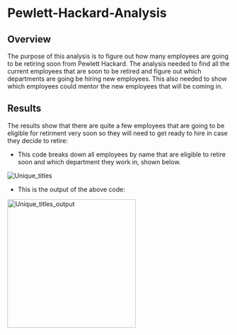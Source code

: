 # Pewlett-Hackard-Analysis

## Overview
The purpose of this analysis is to figure out how many employees are going to be retiring soon from Pewlett Hackard. The analysis needed to find all the current employees that are soon to be retired and figure out which departments are going be hiring new employees. This also needed to show which employees could mentor the new employees that will be coming in. 

## Results
The results show that there are quite a few employees that are going to be eligible for retirment very soon so they will need to get ready to hire in case they decide to retire:
- This code breaks down all employees by name that are eligible to retire soon and which department they work in, shown below.

![Unique_titles](https://user-images.githubusercontent.com/94948877/153533140-40d7dd3f-a4fa-4a34-abf9-76d93ad903e0.png)

- This is the output of the above code:

<img width="290" alt="Unique_titles_output" src="https://user-images.githubusercontent.com/94948877/153533190-31fd0891-9657-45d2-ac61-f56a15bb1a81.png">
